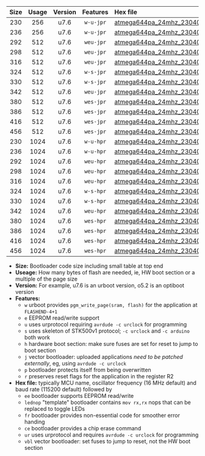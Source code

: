 |Size|Usage|Version|Features|Hex file|
|:-:|:-:|:-:|:-:|:--|
|230|256|u7.6|`w-u-jpr`|[atmega644pa_24mhz_230400bps_ur_vbl.hex](https://raw.githubusercontent.com/stefanrueger/urboot/main//atmega644pa_24mhz_230400bps_ur_vbl.hex)|
|236|256|u7.6|`w-u-jpr`|[atmega644pa_24mhz_230400bps_lednop_ur_vbl.hex](https://raw.githubusercontent.com/stefanrueger/urboot/main//atmega644pa_24mhz_230400bps_lednop_ur_vbl.hex)|
|292|512|u7.6|`weu-jpr`|[atmega644pa_24mhz_230400bps_ee_ur_vbl.hex](https://raw.githubusercontent.com/stefanrueger/urboot/main//atmega644pa_24mhz_230400bps_ee_ur_vbl.hex)|
|298|512|u7.6|`weu-jpr`|[atmega644pa_24mhz_230400bps_ee_lednop_ur_vbl.hex](https://raw.githubusercontent.com/stefanrueger/urboot/main//atmega644pa_24mhz_230400bps_ee_lednop_ur_vbl.hex)|
|316|512|u7.6|`weu-jpr`|[atmega644pa_24mhz_230400bps_ee_lednop_fr_ur_vbl.hex](https://raw.githubusercontent.com/stefanrueger/urboot/main//atmega644pa_24mhz_230400bps_ee_lednop_fr_ur_vbl.hex)|
|324|512|u7.6|`w-s-jpr`|[atmega644pa_24mhz_230400bps_vbl.hex](https://raw.githubusercontent.com/stefanrueger/urboot/main//atmega644pa_24mhz_230400bps_vbl.hex)|
|330|512|u7.6|`w-s-jpr`|[atmega644pa_24mhz_230400bps_lednop_vbl.hex](https://raw.githubusercontent.com/stefanrueger/urboot/main//atmega644pa_24mhz_230400bps_lednop_vbl.hex)|
|342|512|u7.6|`weu-jpr`|[atmega644pa_24mhz_230400bps_ee_lednop_fr_ce_ur_vbl.hex](https://raw.githubusercontent.com/stefanrueger/urboot/main//atmega644pa_24mhz_230400bps_ee_lednop_fr_ce_ur_vbl.hex)|
|380|512|u7.6|`wes-jpr`|[atmega644pa_24mhz_230400bps_ee_vbl.hex](https://raw.githubusercontent.com/stefanrueger/urboot/main//atmega644pa_24mhz_230400bps_ee_vbl.hex)|
|386|512|u7.6|`wes-jpr`|[atmega644pa_24mhz_230400bps_ee_lednop_vbl.hex](https://raw.githubusercontent.com/stefanrueger/urboot/main//atmega644pa_24mhz_230400bps_ee_lednop_vbl.hex)|
|416|512|u7.6|`wes-jpr`|[atmega644pa_24mhz_230400bps_ee_lednop_fr_vbl.hex](https://raw.githubusercontent.com/stefanrueger/urboot/main//atmega644pa_24mhz_230400bps_ee_lednop_fr_vbl.hex)|
|456|512|u7.6|`wes-jpr`|[atmega644pa_24mhz_230400bps_ee_lednop_fr_ce_vbl.hex](https://raw.githubusercontent.com/stefanrueger/urboot/main//atmega644pa_24mhz_230400bps_ee_lednop_fr_ce_vbl.hex)|
|230|1024|u7.6|`w-u-hpr`|[atmega644pa_24mhz_230400bps_ur.hex](https://raw.githubusercontent.com/stefanrueger/urboot/main//atmega644pa_24mhz_230400bps_ur.hex)|
|236|1024|u7.6|`w-u-hpr`|[atmega644pa_24mhz_230400bps_lednop_ur.hex](https://raw.githubusercontent.com/stefanrueger/urboot/main//atmega644pa_24mhz_230400bps_lednop_ur.hex)|
|292|1024|u7.6|`weu-hpr`|[atmega644pa_24mhz_230400bps_ee_ur.hex](https://raw.githubusercontent.com/stefanrueger/urboot/main//atmega644pa_24mhz_230400bps_ee_ur.hex)|
|298|1024|u7.6|`weu-hpr`|[atmega644pa_24mhz_230400bps_ee_lednop_ur.hex](https://raw.githubusercontent.com/stefanrueger/urboot/main//atmega644pa_24mhz_230400bps_ee_lednop_ur.hex)|
|316|1024|u7.6|`weu-hpr`|[atmega644pa_24mhz_230400bps_ee_lednop_fr_ur.hex](https://raw.githubusercontent.com/stefanrueger/urboot/main//atmega644pa_24mhz_230400bps_ee_lednop_fr_ur.hex)|
|324|1024|u7.6|`w-s-hpr`|[atmega644pa_24mhz_230400bps.hex](https://raw.githubusercontent.com/stefanrueger/urboot/main//atmega644pa_24mhz_230400bps.hex)|
|330|1024|u7.6|`w-s-hpr`|[atmega644pa_24mhz_230400bps_lednop.hex](https://raw.githubusercontent.com/stefanrueger/urboot/main//atmega644pa_24mhz_230400bps_lednop.hex)|
|342|1024|u7.6|`weu-hpr`|[atmega644pa_24mhz_230400bps_ee_lednop_fr_ce_ur.hex](https://raw.githubusercontent.com/stefanrueger/urboot/main//atmega644pa_24mhz_230400bps_ee_lednop_fr_ce_ur.hex)|
|380|1024|u7.6|`wes-hpr`|[atmega644pa_24mhz_230400bps_ee.hex](https://raw.githubusercontent.com/stefanrueger/urboot/main//atmega644pa_24mhz_230400bps_ee.hex)|
|386|1024|u7.6|`wes-hpr`|[atmega644pa_24mhz_230400bps_ee_lednop.hex](https://raw.githubusercontent.com/stefanrueger/urboot/main//atmega644pa_24mhz_230400bps_ee_lednop.hex)|
|416|1024|u7.6|`wes-hpr`|[atmega644pa_24mhz_230400bps_ee_lednop_fr.hex](https://raw.githubusercontent.com/stefanrueger/urboot/main//atmega644pa_24mhz_230400bps_ee_lednop_fr.hex)|
|456|1024|u7.6|`wes-hpr`|[atmega644pa_24mhz_230400bps_ee_lednop_fr_ce.hex](https://raw.githubusercontent.com/stefanrueger/urboot/main//atmega644pa_24mhz_230400bps_ee_lednop_fr_ce.hex)|

- **Size:** Bootloader code size including small table at top end
- **Useage:** How many bytes of flash are needed, ie, HW boot section or a multiple of the page size
- **Version:** For example, u7.6 is an urboot version, o5.2 is an optiboot version
- **Features:**
  + `w` urboot provides `pgm_write_page(sram, flash)` for the application at `FLASHEND-4+1`
  + `e` EEPROM read/write support
  + `u` uses urprotocol requiring `avrdude -c urclock` for programming
  + `s` uses skeleton of STK500v1 protocol; `-c urclock` and `-c arduino` both work
  + `h` hardware boot section: make sure fuses are set for reset to jump to boot section
  + `j` vector bootloader: uploaded applications *need to be patched externally*, eg, using `avrdude -c urclock`
  + `p` bootloader protects itself from being overwritten
  + `r` preserves reset flags for the application in the register R2
- **Hex file:** typically MCU name, oscillator frequency (16 MHz default) and baud rate (115200 default) followed by
  + `ee` bootloader supports EEPROM read/write
  + `lednop` "template" bootloader contains `mov rx,rx` nops that can be replaced to toggle LEDs
  + `fr` bootloader provides non-essential code for smoother error handing
  + `ce` bootloader provides a chip erase command
  + `ur` uses urprotocol and requires `avrdude -c urclock` for programming
  + `vbl` vector bootloader: set fuses to jump to reset, not the HW boot section
